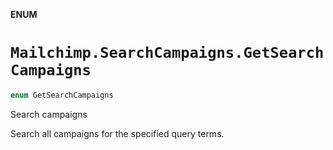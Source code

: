 **ENUM**

# `Mailchimp.SearchCampaigns.GetSearchCampaigns`

```swift
enum GetSearchCampaigns
```

Search campaigns

Search all campaigns for the specified query terms.
